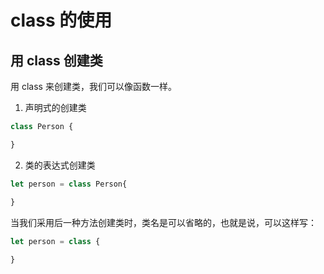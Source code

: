 # class 的使用

## 用 class 创建类

用 class 来创建类，我们可以像函数一样。      

1. 声明式的创建类     

```js
class Person {

}
```         

2. 类的表达式创建类     

```js
let person = class Person{

}
```     
当我们采用后一种方法创建类时，类名是可以省略的，也就是说，可以这样写：    

```js
let person = class {
    
}
```